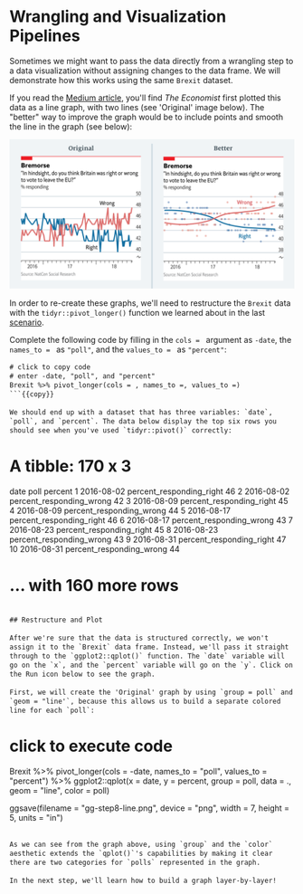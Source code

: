 # Wrangling and Visualization Pipelines

Sometimes we might want to pass the data directly from a wrangling step to a data visualization without assigning changes to the data frame. We will demonstrate how this works using the same `Brexit` dataset.

If you read the [Medium article](https://medium.economist.com/mistakes-weve-drawn-a-few-8cdd8a42d368), you'll find _The Economist_ first plotted this data as a line graph, with two lines (see 'Original' image below). The "better" way to improve the graph would be to include points and smooth the line in the graph (see below):

![](https://github.com/mjfrigaard/katacoda-scenarios/blob/master/figs/10-bremorse-plots-medium.png?raw=true)

In order to re-create these graphs, we'll need to restructure the `Brexit` data with the `tidyr::pivot_longer()` function we learned about in the last [scenario](https://learning.oreilly.com/scenarios/-/9781492079064).

Complete the following code by filling in the `cols = ` argument as `-date`, the `names_to = ` as `"poll"`, and the `values_to = ` as `"percent"`:

```
# click to copy code
# enter -date, "poll", and "percent"
Brexit %>% pivot_longer(cols = , names_to =, values_to =)
```{{copy}}

We should end up with a dataset that has three variables: `date`, `poll`, and `percent`. The data below display the top six rows you should see when you've used `tidyr::pivot()` correctly:

```
# A tibble: 170 x 3
   date       poll                     percent
   <date>     <chr>                      <dbl>
 1 2016-08-02 percent_responding_right      46
 2 2016-08-02 percent_responding_wrong      42
 3 2016-08-09 percent_responding_right      45
 4 2016-08-09 percent_responding_wrong      44
 5 2016-08-17 percent_responding_right      46
 6 2016-08-17 percent_responding_wrong      43
 7 2016-08-23 percent_responding_right      45
 8 2016-08-23 percent_responding_wrong      43
 9 2016-08-31 percent_responding_right      47
10 2016-08-31 percent_responding_wrong      44
# … with 160 more rows
```

## Restructure and Plot

After we're sure that the data is structured correctly, we won't assign it to the `Brexit` data frame. Instead, we'll pass it straight through to the `ggplot2::qplot()` function. The `date` variable will go on the `x`, and the `percent` variable will go on the `y`. Click on the Run icon below to see the graph.

First, we will create the 'Original' graph by using `group = poll` and `geom = "line'`, because this allows us to build a separate colored line for each `poll`:

```
# click to execute code
Brexit %>%
  pivot_longer(cols = -date,
               names_to = "poll",
               values_to = "percent") %>%
  ggplot2::qplot(x = date,
                 y = percent,
                 group = poll,
                 data = .,
                 geom = "line",
                 color = poll)

ggsave(filename = "gg-step8-line.png", device = "png",
        width = 7, height = 5, units = "in")
```{{execute}}

As we can see from the graph above, using `group` and the `color` aesthetic extends the `qplot()`'s capabilities by making it clear there are two categories for `polls` represented in the graph.

In the next step, we'll learn how to build a graph layer-by-layer!
